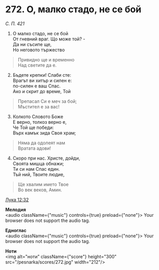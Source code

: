 # 272. О, малко стадо, не се бой

_С. П. 421_

1. О малко стадо, не се бой  
От гневний враг. Що може той? -  
Да ни съсипе ще,  
Но неговото тържество  

> Привидно ще и временно  
> Над светите да е.  

2. Бъдете крепки! Слаби сте:  
Врагът ви хитър и силен е:  
по-силен е ваш Спас.  
Ако и скрит до време, Той  

> Препасал Си е меч за бой;  
> Мъстител е за вас!

3. Колкото Словото Боже  
Е верно, толкоз верно е,  
Че Той ще победи:  
Върх камък зида Своя храм;  

> Няма да одолеят нам  
> Вратата адови!

4. Скоро при нас. Христе, дойди,  
Своята мишца обнажи;  
Ти си нам Спас един.  
Тъй ний, Твоите людие,  

> Ще хвалим името Твое  
> Во век веков, Амин.

[Лука 12:32](http://biblia.bg/index.php?k=42&g=12&s=32)

**Мелодия**  
<audio className={"music"} controls={true} preload={"none"}>
    <source src="/pesnarka/mp3/272.mp3" type="audio/mpeg"/>
    Your browser does not support the audio tag.
</audio>

**Едноглас**  
<audio className={"music"} controls={true} preload={"none"}>
    <source src="/pesnarka/transp/272.mp3" type="audio/mpeg"/>
    Your browser does not support the audio tag.
</audio>

**Ноти**  
<img alt="ноти" className={"score"} height="300" src="/pesnarka/scores/272.jpg" width="212"/>

